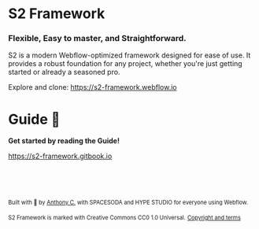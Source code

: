 # S2 Framework

### Flexible, Easy to master, and Straightforward.

S2 is a modern Webflow-optimized framework designed for ease of use. It provides a robust foundation for any project, whether you're just getting started or already a seasoned pro.

Explore and clone: https://s2-framework.webflow.io



# Guide 📗

**Get started by reading the Guide!**

https://s2-framework.gitbook.io



<br><br><br>


<span style="font-size: 0.8em;">Built with 🤍 by [Anthony C.](https://x.com/anthonycxc) with SPACESODA and HYPE STUDIO for everyone using Webflow.</span>

<span style="font-size: 0.8em;">S2 Framework is marked with Creative Commons CC0 1.0 Universal.</span>
<span style="font-size: 0.8em;">[Copyright and terms](https://s2-framework.gitbook.io/docs/copyright-and-terms)</span>
